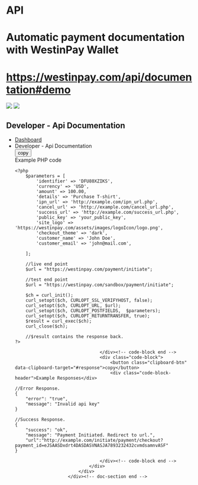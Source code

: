 # API
# Automatic payment documentation with WestinPay Wallet
# https://westinpay.com/api/documentation#demo

<img src="https://westinpay.com/assets/images/20BC661C-3C34-4C9B-BAAD-D7BE95162806.jpeg" >
<img src="https://westinpay.com/assets/images/AFCF2D90-B4A4-4710-8B12-B420F7ECB07F.jpeg" >

<section class="inner-hero overlay--one bg_img" style="background-image: url('https://westinpay.com/assets/images/frontend/breadcrumb/6501e2289bd661694622248.png');">
    <div class="container">
        <div class="row justify-content-center">
            <div class="col-lg-6">
                <h2 class="page-title text-center text-white">Developer - Api Documentation</h2>
                <ul class="page-breadcrumb justify-content-center">
                    <li><a href="https://westinpay.com">Dashboard</a></li>
                    <li>Developer - Api Documentation</li>
<!-- doc-content end -->
                            <div class="doc-code">
                                <div class="doc-code-inner">
                                    <div class="code-block">
                                        <button class="clipboard-btn" data-clipboard-target="#php">copy</button>
                                        <div class="code-block-header">Example PHP code</div>

<pre><code class="language-php" id="php">&lt;?php
    $parameters = [
        'identifier' =&gt; 'DFU80XZIKS',
        'currency' =&gt; 'USD',
        'amount' =&gt; 100.00,
        'details' =&gt; 'Purchase T-shirt',
        'ipn_url' =&gt; 'http://example.com/ipn_url.php',
        'cancel_url' =&gt; 'http://example.com/cancel_url.php',
        'success_url' =&gt; 'http://example.com/success_url.php',
        'public_key' =&gt; 'your_public_key',
        'site_logo' =&gt; 'https://westinpay.com/assets/images/logoIcon/logo.png',
        'checkout_theme' =&gt; 'dark',
        'customer_name' =&gt; 'John Doe',
        'customer_email' =&gt; 'john@mail.com',

    ];

    //live end point
    $url = "https://westinpay.com/payment/initiate";

    //test end point
    $url = "https://westinpay.com/sandbox/payment/initiate";

    $ch = curl_init();
    curl_setopt($ch, CURLOPT_SSL_VERIFYHOST, false);
    curl_setopt($ch, CURLOPT_URL, $url);
    curl_setopt($ch, CURLOPT_POSTFIELDS,  $parameters);
    curl_setopt($ch, CURLOPT_RETURNTRANSFER, true);
    $result = curl_exec($ch);
    curl_close($ch);

    //$result contains the response back.
?&gt;</code></pre>

                                    </div><!-- code-block end -->
                                    <div class="code-block">
                                        <button class="clipboard-btn" data-clipboard-target="#response">copy</button>
                                        <div class="code-block-header">Example Responses</div>

<pre><code class="language-php" id="response">//Error Response.
{
    "error": "true",
    "message": "Invalid api key"
}

//Success Response.
{
    "success": "ok",
    "message": "Payment Initiated. Redirect to url.",
    "url":"http://example.com/initiate/payment/checkout?payment_id=eJSAASDxdrt4DASDASVNASJA7893232432cvmdsamnvASF"
}
</code></pre>

                                    </div><!-- code-block end -->
                                </div>
                            </div>
                        </div><!-- doc-section end -->
